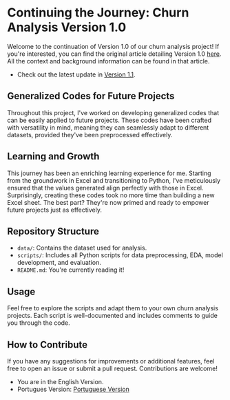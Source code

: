 # Continuing the Journey: Churn Analysis Version 1.0

Welcome to the continuation of Version 1.0 of our churn analysis project! If you're interested, you can find the original article detailing Version 1.0 [here](https://medium.com/@raul-data-scientist/churn-em-app-de-delivery-sql-preditiva-ai-4519b014fd9e). All the context and background information can be found in that article.

- Check out the latest update in [Version 1.1](https://medium.com/@raul-data-scientist/python-vers%C3%A3o-1-1-churn-em-app-de-delivery-sql-preditiva-ai-e00bf8e7b958).

## Generalized Codes for Future Projects

Throughout this project, I've worked on developing generalized codes that can be easily applied to future projects. These codes have been crafted with versatility in mind, meaning they can seamlessly adapt to different datasets, provided they've been preprocessed effectively.

## Learning and Growth

This journey has been an enriching learning experience for me. Starting from the groundwork in Excel and transitioning to Python, I've meticulously ensured that the values generated align perfectly with those in Excel. Surprisingly, creating these codes took no more time than building a new Excel sheet. The best part? They're now primed and ready to empower future projects just as effectively.

## Repository Structure

- `data/`: Contains the dataset used for analysis.
- `scripts/`: Includes all Python scripts for data preprocessing, EDA, model development, and evaluation.
- `README.md`: You're currently reading it!

## Usage

Feel free to explore the scripts and adapt them to your own churn analysis projects. Each script is well-documented and includes comments to guide you through the code.

## How to Contribute

If you have any suggestions for improvements or additional features, feel free to open an issue or submit a pull request. Contributions are welcome!

- You are in the English Version.
- Portugues Version: [Portuguese Version]([https://github.com/Raul-Data-Scientist/004Churn-PortugueseVersion-)

